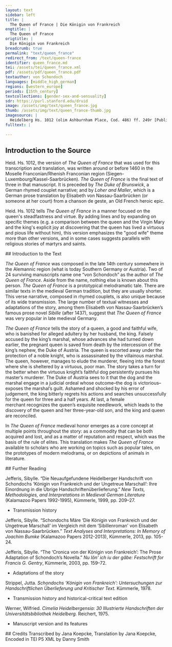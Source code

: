 ```yaml
---
layout: text
sidebar: left
title: |
  The Queen of France | Die Königin von Frankreich
engtitle: |
  The Queen of France
origtitle: |
  Die Königin von Frankreich
breadcrumb: true
permalink: "text/queen_france"
redirect_from: /text/queen-france
identifier: queen_france.md
tei: /assets/tei/queen_france.xml
pdf: /assets/pdf/queen_france.pdf
textauthor: von Schondoch
languages: [middle_high_german]
regions: [western_europe]
periods: [15th_century]
textcollections: [gender-sex-and-sensuality]
sdr: https://purl.stanford.edu/druid 
image: /assets/img/text/queen_france.jpg
thumb: /assets/img/text/queen_france-thumb.jpg
imagesource: |
  Heidelberg Hs. 1012 (olim Ashburnham Place, Cod. 486) ff. 249r [Public Domain]
fulltext: |
  
--- 
```

## Introduction to the Source 
<p>Heid. Hs. 1012, the version of <em>The Queen of France</em> that was used for this transcription and translation, was written around or before 1460 in the Moselle Franconian/Rhenish Franconian region (Siegen-Luxembourg/Kassel-Saarbrücken). <em>The Queen of France</em> is the final text of three in that manuscript. It is preceded by <em>The Duke of Brunswick</em>, a German rhymed couplet narrative; and by <em>Loher and Maller</em>, which is a German prose translation by Elisabeth von Nassau-Saarbrücken (or someone at her court) from a chanson de geste, an Old French heroic epic.</p> <p>Heid. Hs. 1012 tells <em>The Queen of France</em> in a manner focused on the queen's steadfastness and virtue. By adding lines and by expanding on specific themes (e.g. a comparison between the queen and the Virgin Mary and the king's explicit joy at discovering that the queen has lived a virtuous and pious life without him), this version emphasizes the "good wife" theme more than other versions, and in some cases suggests parallels with religious stories of martyrs and saints.</p>
## Introduction to the Text 
<p><em>The Queen of France</em> was composed in the late 14th century somewhere in the Alemannic region (what is today Southern Germany or Austria). Two of 24 surviving manuscripts name one “von Schondoch” as the author of <em>The Queen of France</em>. Aside from the name, nothing else is known about this person. <em>The Queen of France</em> is a prototypical melodramatic tale. There are similar texts in the medieval German tradition, but they are usually shorter. This verse narrative, composed in rhymed couplets, is also unique because of its wide transmission. The large number of textual witnesses and adaptations of the story, among them Elisabeth von Nassau-Saarbrücken’s famous prose novel <em>Sibille</em> (after 1437), suggest that <em>The Queen of France</em> was very popular in late medieval Germany.</p> <p><em>The Queen of France</em> tells the story of a queen, a good and faithful wife, who is banished for alleged adultery by her husband, the king. Falsely accused by the king’s marshal, whose advances she had turned down earlier, the pregnant queen is saved from death by the intercession of the king’s nephew, the Duke of Austria. The queen is escorted away under the protection of a noble knight, who is assassinated by the villainous marshal. The queen, however, manages to elude the murderer, fleeing into the forest where she is sheltered by a virtuous, poor man. The story takes a turn for the better when the virtuous knight’s faithful dog persistently pursues his master’s murderer. The Duke of Austria sees to it that the dog and the marshal engage in a judicial ordeal whose outcome–the dog is victorious–exposes the marshal’s guilt. Ashamed and shocked by his error of judgement, the king bitterly regrets his actions and searches unsuccessfully for the queen for three and a half years. At last, a female merchant recognizes the queen’s exquisite needlework, which leads to the discovery of the queen and her three-year-old son, and the king and queen are reconciled.</p> <p>In <em>The Queen of France</em> medieval honor emerges as a core concept at multiple points throughout the story: as a commodity that can be both acquired and lost, and as a matter of reputation and respect, which was the basis of the rule of elites. This translation makes <em>The Queen of France</em> available to scholars who are working on topics such as popular tales, on the prototypes of modern melodrama, or on depictions of animals in literature.</p>
## Further Reading 
<p>Jefferis, Sibylle. “Die Neuaufgefundene Heidelberger Handschrift von Schondochs ‘Königin von Frankreich und der Ungetreue Marschall’: Ihre Einordnung in die Übrige Handschriftenüberlieferung.” <em>New Texts, Methodologies, and Interpretations in Medieval German Literature</em> (Kalamazoo Papers 1992-1995), Kümmerle, 1999, pp. 209–27.</p> <ul> <li>Transmission history</li> </ul> <p dir="ltr" id="docs-internal-guid-a9a9cba3-7fff-cf22-ef17-335c652b5768">Jefferis, Sibylle. “Schondochs Märe ‘Die Königin von Frankreich und der Ungetreue Marschall’ im Vergleich mit dem ‘Sibillenroman’ von Elisabeth von Nassau-Saarbrücken.”<em> Text Analyses and Interpretations: In Memory of Joachim Bumke</em> (Kalamazoo Papers 2012-2013), Kümmerle, 2013, pp. 105-24.</p> <p>Jefferis, Sibylle. “The ‘Cronica von der Königin von Frankreich’: The Prose Adaptation of Schondoch’s Novella.” <em>Nu lôn' ich iu der gâbe: Festschrift for Francis G. Gentry</em>, Kümmerle, 2003, pp. 159–72.</p> <ul> <li>Adaptations of the story</li> </ul> <p>Strippel, Jutta. <em>Schondochs 'Königin von Frankreich': Untersuchungen zur Handschriftlichen Überlieferung und Kritischer Text. </em>Kümmerle, 1978.</p> <ul> <li>Transmission history and historical-critical text edition</li> </ul> <p>Werner, Wilfried. <em>Cimelia Heidelbergensia: 30 Illustrierte Handschriften der Universitätsbibliothek Heidelberg.</em> Reichert, 1975.</p> <ul> <li>Manuscript version and its features</li> </ul>
## Credits
Transcribed by Jana Koepcke, Translation by Jana Koepcke, Encoded in TEI P5 XML by Danny Smith
